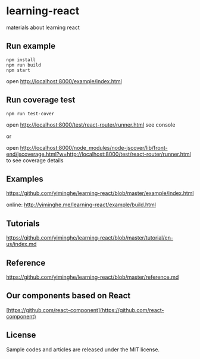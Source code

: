 # learning-react

materials about learning react

## Run example

```
npm install
npm run build
npm start
```

open  [http://localhost:8000/example/index.html](http://localhost:8000/example/index.html)

## Run coverage test

```
npm run test-cover
```

open [http://localhost:8000/test/react-router/runner.html](http://localhost:8000/test/react-router/runner.html) see console

or

open [http://localhost:8000/node_modules/node-jscover/lib/front-end/jscoverage.html?w=http://localhost:8000/test/react-router/runner.html](http://localhost:8000/node_modules/node-jscover/lib/front-end/jscoverage.html?w=http://localhost:8000/test/react-router/runner.html) to see coverage details

## Examples

https://github.com/yiminghe/learning-react/blob/master/example/index.html

online: http://yiminghe.me/learning-react/example/build.html

## Tutorials

https://github.com/yiminghe/learning-react/blob/master/tutorial/en-us/index.md

## Reference

https://github.com/yiminghe/learning-react/blob/master/reference.md

## Our components based on React

[https://github.com/react-component](https://github.com/react-component)

## License

Sample codes and articles are released under the MIT license.
